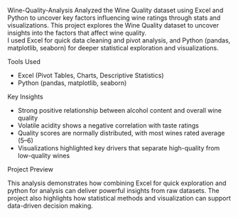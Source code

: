  Wine-Quality-Analysis
Analyzed the Wine Quality dataset using Excel and Python to uncover key factors influencing wine ratings through stats and visualizations.
This project explores the Wine Quality dataset to uncover insights into the factors that affect wine quality.  
I used Excel for quick data cleaning and pivot analysis, and Python (pandas, matplotlib, seaborn) for deeper statistical exploration and visualizations.

 Tools Used
- Excel (Pivot Tables, Charts, Descriptive Statistics)
- Python (pandas, matplotlib, seaborn)

Key Insights
- Strong positive relationship between alcohol content and overall wine quality  
- Volatile acidity shows a negative correlation with taste ratings  
- Quality scores are normally distributed, with most wines rated average (5–6)  
- Visualizations highlighted key drivers that separate high-quality from low-quality wines

Project Preview

 This analysis demonstrates how combining Excel for quick exploration and python for analysis can deliver powerful insights from raw datasets. The project also highlights how statistical methods and visualization can support data-driven decision making.
